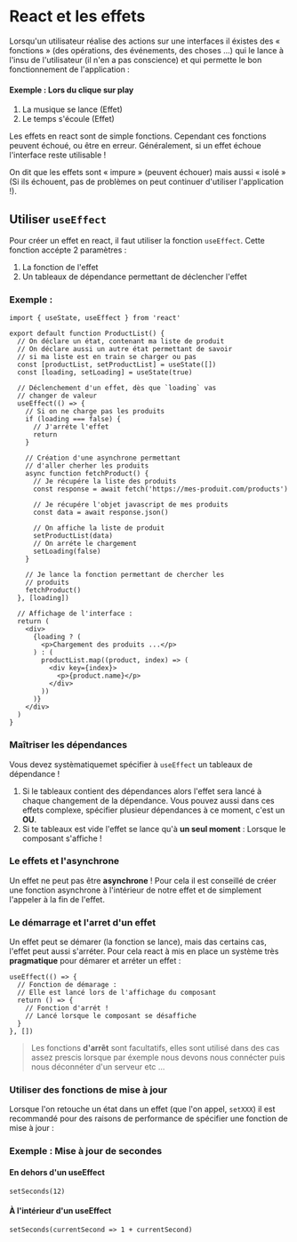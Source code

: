 # React et les effets

Lorsqu'un utilisateur réalise des actions sur une interfaces il éxistes des « fonctions » (des opérations, des événements, des choses ...) qui le lance à l'insu de l'utilisateur (il n'en a pas conscience) et qui permette le bon fonctionnement de l'application :

#### Exemple : Lors du clique sur play

1. La musique se lance (Effet)
2. Le temps s'écoule (Effet)

Les effets en react sont de simple fonctions. Cependant ces fonctions peuvent échoué, ou être en erreur. Généralement, si un effet échoue l'interface reste utilisable !

On dit que les effets sont « impure » (peuvent échouer) mais aussi « isolé » (Si ils échouent, pas de problèmes on peut continuer d'utiliser l'application !).

## Utiliser `useEffect`

Pour créer un effet en react, il faut utiliser la fonction `useEffect`. Cette fonction accépte 2 paramètres :

1. La fonction de l'effet
2. Un tableaux de dépendance permettant de déclencher l'effet

### Exemple :

```tsx
import { useState, useEffect } from 'react'

export default function ProductList() {
  // On déclare un état, contenant ma liste de produit
  // On déclare aussi un autre état permettant de savoir
  // si ma liste est en train se charger ou pas
  const [productList, setProductList] = useState([])
  const [loading, setLoading] = useState(true)

  // Déclenchement d'un effet, dès que `loading` vas
  // changer de valeur
  useEffect(() => {
    // Si on ne charge pas les produits
    if (loading === false) {
      // J'arréte l'effet
      return
    }

    // Création d'une asynchrone permettant
    // d'aller cherher les produits
    async function fetchProduct() {
      // Je récupére la liste des produits
      const response = await fetch('https://mes-produit.com/products')

      // Je récupére l'objet javascript de mes produits
      const data = await response.json()

      // On affiche la liste de produit
      setProductList(data)
      // On arréte le chargement
      setLoading(false)
    }

    // Je lance la fonction permettant de chercher les
    // produits
    fetchProduct()
  }, [loading])

  // Affichage de l'interface :
  return (
    <div>
      {loading ? (
        <p>Chargement des produits ...</p>
      ) : (
        productList.map((product, index) => (
          <div key={index}>
            <p>{product.name}</p>
          </div>
        ))
      )}
    </div>
  )
}
```

### Maîtriser les dépendances

Vous devez systèmatiquemet spécifier à `useEffect` un tableaux de dépendance !

1. Si le tableaux contient des dépendances alors l'effet sera lancé à chaque changement de la dépendance. Vous pouvez aussi dans ces effets complexe, spécifier plusieur dépendances à ce moment, c'est un **OU**.
2. Si te tableaux est vide l'effet se lance qu'à **un seul moment** : Lorsque le composant s'affiche !

### Le effets et l'asynchrone

Un effet ne peut pas être **asynchrone** ! Pour cela il est conseillé de créer une fonction asynchrone à l'intérieur de notre effet et de simplement l'appeler à la fin de l'effet.

### Le démarrage et l'arret d'un effet

Un effet peut se démarer (la fonction se lance), mais das certains cas, l'effet peut aussi s'arréter. Pour cela react à mis en place un système très **pragmatique** pour démarer et arréter un effet :

```tsx
useEffect(() => {
  // Fonction de démarage :
  // Elle est lancé lors de l'affichage du composant
  return () => {
    // Fonction d'arrét !
    // Lancé lorsque le composant se désaffiche
  }
}, [])
```

> Les fonctions **d'arrêt** sont facultatifs, elles sont utilisé dans des cas assez prescis lorsque par éxemple nous devons nous connécter puis nous déconnéter d'un serveur etc ...

### Utiliser des fonctions de mise à jour

Lorsque l'on retouche un état dans un effet (que l'on appel, `setXXX`) il est recommandé pour des raisons de performance de spécifier une fonction de mise à jour :

### Exemple : Mise à jour de secondes

#### En dehors d'un useEffect

```tsx
setSeconds(12)
```

#### À l'intérieur d'un useEffect

```tsx
setSeconds(currentSecond => 1 + currentSecond)
```
